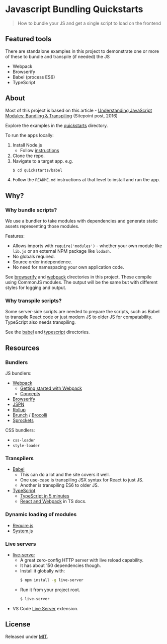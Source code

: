 # Javascript Bundling Quickstarts
> How to bundle your JS and get a single script to load on the frontend


## Featured tools

There are standalone examples in this project to demonstrate one or more of these to bundle and transpile (if needed) the JS

- Webpack
- Browserify
- Babel (process ES6)
- TypeScript


## About

Most of this project is based on this article - [Understanding JavaScript Modules: Bundling & Transpiling](https://www.sitepoint.com/javascript-modules-bundling-transpiling/) (Sitepoint post, 2016)

Explore the examples in the [quickstarts](/quickstarts/) directory. 

To run the apps locally:

1. Install Node.js 
    - Follow [instructions](https://gist.github.com/MichaelCurrin/aa1fc56419a355972b96bce23f3bccba)
1. Clone the repo.
1. Navigate to a target app. e.g.
    ```sh
    $ cd quickstarts/babel
    ```
1. Follow the `README.md` instructions at that level to install and run the app.


## Why?

### Why bundle scripts?

We use a bundler to take modules with dependencies and generate static assets representing those modules.

Features:

- Allows imports with `require('modules')` - whether your own module like `lib.js` or an external NPM package like `lodash`.
- No globals required.
- Source order independence.
- No need for namespacing your own application code.

See [browserify](/quickstarts/browserify/) and [webpack](/quickstarts/webpack/) directories in this project. These compile using CommonJS modules. The output will be the same but with different styles for logging and output.


### Why transpile scripts?

Some server-side scripts are needed to prepare the scripts, such as Babel to transpile React code or just modern JS to older JS for compatability. TypeScript also needs transpiling.

See the [babel](/quickstarts/babel/) and [typescript](/quickstarts/typescript) directories.


## Resources

### Bundlers

JS bundlers:

- [Webpack](http://webpack.github.io/)
    - [Getting started with Webpack](webpack.github.io/docs/tutorials/getting-started/)
    - [Concepts](https://webpack.js.org/concepts)
- [Browserify](http://browserify.org/)
- [JSPN](http://jspm.io/)
- [Rollup](http://rollupjs.org/)
- [Brunch](http://brunch.io/) / [Brocolli](http://broccolijs.com/)
- [Sprockets](https://github.com/rails/sprockets)

CSS bundlers:

- `css-loader`
- `style-loader`

### Transpilers

- [Babel](https://babeljs.io/)
    - This can do a lot and the site covers it well.
    - One use-case is transpiling JSX syntax for React to just JS.
    - Another is transpiling ES6 to older JS.
- [TypeScript](http://www.typescriptlang.org/)
    - [TypeScript in 5 minutes](https://www.typescriptlang.org/docs/handbook/typescript-in-5-minutes.html)
    - [React and Webpack](https://www.typescriptlang.org/docs/handbook/react-&-webpack.html) in TS docs.

### Dynamic loading of modules

- [Require.js](https://requirejs.org)
- [System.js](https://github.com/systemjs/systemjs)

### Live servers

- [live-server](https://www.npmjs.com/package/live-server)
    - A great zero-config HTTP server with live reload capability. 
    - It has about 150 dependencies though.
    - Install it globally with:
        ```sh
        $ npm install -g live-server
        ```
    - Run it from your project root.
        ```sh
        $ live-server
        ```
- VS Code [Live Server](https://marketplace.visualstudio.com/items?itemName=ritwickdey.LiveServer) extension.


## License

Released under [MIT](/LICENSE).
